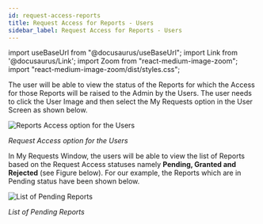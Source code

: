 ```yaml
---
id: request-access-reports
title: Request Access for Reports - Users
sidebar_label: Request Access for Reports - Users
---
```

import useBaseUrl from "@docusaurus/useBaseUrl"; 
import Link from '@docusaurus/Link'; 
import Zoom from "react-medium-image-zoom"; 
import "react-medium-image-zoom/dist/styles.css";

The user will be able to view the status of the Reports for which the Access for those Reports will be raised to the Admin by the Users. The user needs to click the User Image and then select the My Requests option in the User Screen as shown below.

  <div class="center">
    <Zoom>
      <img alt="Reports Access option for the Users" src={useBaseUrl('doc-images/user-guide/ru1.png')}/>
    </Zoom>
  </div>

*Request Access option for the Users*

In My Requests Window, the users will be able to view the list of Reports based on the Request Access statuses namely **Pending, Granted and Rejected** (see Figure below). For our example, the Reports which are in Pending status have been shown below.

  <div class="center">
    <Zoom>
      <img alt="List of Pending Reports" src={useBaseUrl('doc-images/user-guide/ru2.png')}/>
    </Zoom>
  </div>

*List of Pending Reports*